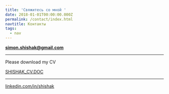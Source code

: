 ```yaml
---
title: 'Свяжитесь со мной '
date: 2018-01-01T00:00:00.000Z
permalink: /contact/index.html
navtitle: Контакты
tags:
  - nav
---
```

**simon.shishak@gmail.com**

- - -

Please download my CV

[SHISHAK_CV.DOC](https://docs.google.com/document/d/1rGsVzKVGYOUidE9V3975hGZ67UpsM3aSoJE4UGjhj34/)

- - -

[linkedin.com/in/shishak](linkedin.com/in/shishak/)
